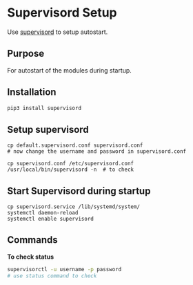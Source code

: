 # Supervisord Setup

Use [supervisord](http://supervisord.org/) to setup autostart.

## Purpose 

For autostart of the modules during startup.

## Installation

```bash
pip3 install supervisord
```

## Setup supervisord

```shell
cp default.supervisord.conf supervisord.conf
# now change the username and password in supervisord.conf

cp supervisord.conf /etc/supervisord.conf
/usr/local/bin/supervisord -n  # to check
```

## Start Supervisord during startup

```
cp supervisord.service /lib/systemd/system/
systemctl daemon-reload
systemctl enable supervisord
```

## Commands

**To check status**

```bash
supervisorctl -u username -p password
# use status command to check
```
